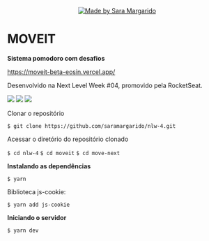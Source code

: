 <p align="center">

  <a href="https://www.linkedin.com/in/saramargarido/">
    <img alt="Made by Sara Margarido" src="https://img.shields.io/badge/Made%20by-Sara%20Margarido-%23cd505e">
  </a>

</p>

# MOVEIT
**Sistema pomodoro com desafios**

https://moveit-beta-eosin.vercel.app/

Desenvolvido na Next Level Week #04, promovido pela RocketSeat.

![](images/001.png)
![](images/002.png)
![](images/003.png)

Clonar o repositório

`$ git clone https://github.com/saramargarido/nlw-4.git`

Acessar o diretório do repositório clonado

`$ cd nlw-4`
`$ cd moveit`
`$ cd move-next`

**Instalando as dependências**

`$ yarn`

Biblioteca js-cookie:

`$ yarn add js-cookie`

**Iniciando o servidor**

`$ yarn dev`




